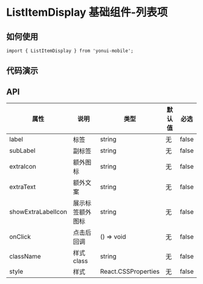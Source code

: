 # ListItemDisplay 基础组件-列表项
## 如何使用

```
import { ListItemDisplay } from 'yonui-mobile';

```

## 代码演示


## API

属性 | 说明 | 类型 | 默认值 | 必选
----|-----|------|------|------
label | 标签 | string | 无 | false
subLabel | 副标签 | string | 无 | false
extraIcon | 额外图标 | string | 无 | false
extraText | 额外文案 | string | 无 | false
showExtraLabelIcon | 展示标签额外图标 | string | 无 | false
onClick | 点击后回调 | () => void | 无 | false
className| 样式class | string | 无 | false
style | 样式 | React.CSSProperties | 无 | false
